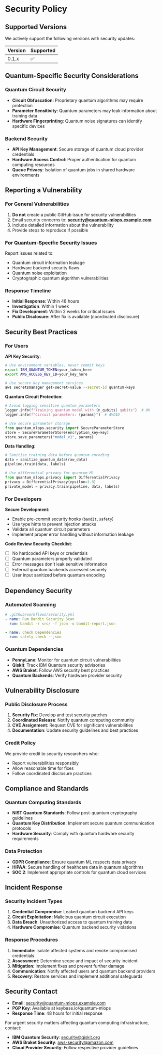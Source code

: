 # Security Policy

## Supported Versions

We actively support the following versions with security updates:

| Version | Supported          |
| ------- | ------------------ |
| 0.1.x   | :white_check_mark: |

## Quantum-Specific Security Considerations

### Quantum Circuit Security
- **Circuit Obfuscation**: Proprietary quantum algorithms may require protection
- **Parameter Sensitivity**: Quantum parameters may leak information about training data
- **Hardware Fingerprinting**: Quantum noise signatures can identify specific devices

### Backend Security
- **API Key Management**: Secure storage of quantum cloud provider credentials
- **Hardware Access Control**: Proper authentication for quantum computing resources
- **Queue Privacy**: Isolation of quantum jobs in shared hardware environments

## Reporting a Vulnerability

### For General Vulnerabilities
1. **Do not** create a public GitHub issue for security vulnerabilities
2. Email security concerns to: **security@quantum-mlops.example.com**
3. Include detailed information about the vulnerability
4. Provide steps to reproduce if possible

### For Quantum-Specific Security Issues
Report issues related to:
- Quantum circuit information leakage
- Hardware backend security flaws
- Quantum noise exploitation
- Cryptographic quantum algorithm vulnerabilities

### Response Timeline
- **Initial Response**: Within 48 hours
- **Investigation**: Within 1 week
- **Fix Development**: Within 2 weeks for critical issues
- **Public Disclosure**: After fix is available (coordinated disclosure)

## Security Best Practices

### For Users

**API Key Security**:
```bash
# Use environment variables, never commit keys
export IBM_QUANTUM_TOKEN=your_token_here
export AWS_ACCESS_KEY_ID=your_key_here

# Use secure key management services
aws secretsmanager get-secret-value --secret-id quantum-keys
```

**Quantum Circuit Protection**:
```python
# Avoid logging sensitive quantum parameters
logger.info(f"Training quantum model with {n_qubits} qubits")  # OK
logger.info(f"Circuit parameters: {params}")  # AVOID

# Use secure parameter storage
from quantum_mlops.security import SecureParameterStore
store = SecureParameterStore(encryption_key=key)
store.save_parameters("model_v1", params)
```

**Data Handling**:
```python
# Sanitize training data before quantum encoding
data = sanitize_quantum_data(raw_data)
pipeline.train(data, labels)

# Use differential privacy for quantum ML
from quantum_mlops.privacy import DifferentialPrivacy
privacy = DifferentialPrivacy(epsilon=1.0)
private_model = privacy.train(pipeline, data, labels)
```

### For Developers

**Secure Development**:
- Enable pre-commit security hooks (`bandit`, `safety`)
- Use type hints to prevent injection attacks
- Validate all quantum circuit parameters
- Implement proper error handling without information leakage

**Code Review Security Checklist**:
- [ ] No hardcoded API keys or credentials
- [ ] Quantum parameters properly validated
- [ ] Error messages don't leak sensitive information
- [ ] External quantum backends accessed securely
- [ ] User input sanitized before quantum encoding

## Dependency Security

### Automated Scanning
```yaml
# .github/workflows/security.yml
- name: Run Bandit Security Scan
  run: bandit -r src/ -f json -o bandit-report.json

- name: Check Dependencies
  run: safety check --json
```

### Quantum Dependencies
- **PennyLane**: Monitor for quantum circuit vulnerabilities
- **Qiskit**: Track IBM Quantum security advisories  
- **AWS Braket**: Follow AWS security best practices
- **Quantum Backends**: Verify hardware provider security

## Vulnerability Disclosure

### Public Disclosure Process
1. **Security Fix**: Develop and test security patches
2. **Coordinated Release**: Notify quantum computing community
3. **CVE Assignment**: Request CVE for significant vulnerabilities
4. **Documentation**: Update security guidelines and best practices

### Credit Policy
We provide credit to security researchers who:
- Report vulnerabilities responsibly
- Allow reasonable time for fixes
- Follow coordinated disclosure practices

## Compliance and Standards

### Quantum Computing Standards
- **NIST Quantum Standards**: Follow post-quantum cryptography guidelines
- **Quantum Key Distribution**: Implement secure quantum communication protocols
- **Hardware Security**: Comply with quantum hardware security requirements

### Data Protection
- **GDPR Compliance**: Ensure quantum ML respects data privacy
- **HIPAA**: Secure handling of healthcare data in quantum algorithms
- **SOC 2**: Implement appropriate controls for quantum cloud services

## Incident Response

### Security Incident Types
1. **Credential Compromise**: Leaked quantum backend API keys
2. **Circuit Exploitation**: Malicious quantum circuit execution
3. **Data Breach**: Unauthorized access to quantum training data
4. **Hardware Compromise**: Quantum backend security violations

### Response Procedures
1. **Immediate**: Isolate affected systems and revoke compromised credentials
2. **Assessment**: Determine scope and impact of security incident
3. **Mitigation**: Implement fixes and prevent further damage
4. **Communication**: Notify affected users and quantum backend providers
5. **Recovery**: Restore services and implement additional safeguards

## Security Contact

- **Email**: security@quantum-mlops.example.com
- **PGP Key**: Available at keybase.io/quantum-mlops
- **Response Time**: 48 hours for initial response

For urgent security matters affecting quantum computing infrastructure, contact:
- **IBM Quantum Security**: security@qiskit.org
- **AWS Braket Security**: aws-security@amazon.com
- **Cloud Provider Security**: Follow respective provider guidelines